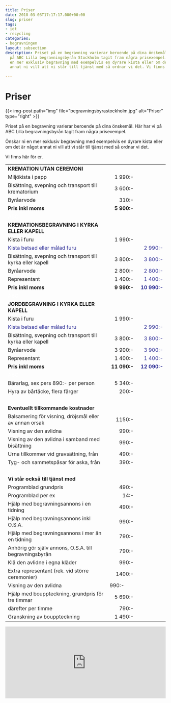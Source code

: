 ```yaml
---
title: Priser
date: 2018-03-03T17:17:17.000+00:00
slug: priser
tags:
- iot
- recycling
categories:
- begravningen
layout: subsection
description: Priset på en begravning varierar beroende på dina önskemål. Här har vi
  på ABC Lilla begravningsbyrån Stockholm tagit fram några prisexempel. Önskar ni
  en mer exklusiv begravning med exempelvis en dyrare kista eller om det är något
  annat ni vill att vi står till tjänst med så ordnar vi det. Vi finns här för er.

---
```

# Priser

{{< img-post
path="img" file="begravningsbyrastockholm.jpg"
alt="Priser" type="right" >}}

Priset på en begravning varierar beroende på dina önskemål. Här har vi
på ABC Lilla begravningsbyrån tagit fram några prisexempel.

Önskar ni en mer exklusiv begravning med exempelvis en dyrare kista eller om det är något annat ni vill att vi står till tjänst med så ordnar vi det.

Vi finns här för er.

<table class="table">
<tbody>
<tr>
<td><strong>KREMATION UTAN CEREMONI</strong></td>
<td style="width: 76px;"> </td>
<td style="width: 77px;"> </td>
</tr>
<tr>
<td>Miljökista i papp</td>
<td style="width: 76px;" align="right">1 990:-</td>
<td style="width: 77px;" align="right"> </td>
</tr>
<tr>
<td>Bisättning, svepning och transport till krematorium</td>
<td style="width: 76px;" align="right">3 600:-</td>
<td style="width: 77px;"> </td>
</tr>
<tr>
<td>Byråarvode</td>
<td style="width: 76px;" align="right">310:-</td>
<td style="width: 77px;"> </td>
</tr>
<tr>
<td><strong>Pris inkl moms</strong></td>
<td style="width: 76px;" align="right"><strong>5 900:-</strong></td>
<td style="width: 77px;"> </td>
</tr>
<tr>
<td><span style="color: #ffffff;">ABC</span></td>
<td style="width: 76px;"> </td>
<td style="width: 77px;"> </td>
</tr>
<tr>
<td><strong>KREMATIONSBEGRAVNING I KYRKA ELLER KAPELL</strong></td>
<td style="width: 76px;"> </td>
<td style="width: 77px;"> </td>
</tr>
<tr>
<td>Kista i furu</td>
<td style="width: 76px;" align="right">1 990:-</td>
<td style="width: 77px;"> </td>
</tr>
<tr>
<td><span style="color: #333399;">Kista betsad eller målad furu</span></td>
<td style="width: 76px;"> </td>
<td style="width: 77px;" align="right"><span style="color: #333399;">2 990:-</span></td>
</tr>
<tr>
<td>Bisättning, svepning och transport till kyrka eller kapell</td>
<td style="width: 76px;" align="right">3 800:-</td>
<td style="width: 77px;" align="right"><span style="color: #333399;">3 800:-</span></td>
</tr>
<tr>
<td>Byråarvode</td>
<td style="width: 76px;" align="right">2 800:-</td>
<td style="width: 77px;" align="right"><span style="color: #333399;">2 800:-</span></td>
</tr>
<tr>
<td>Representant</td>
<td style="width: 76px;" align="right">1 400:-</td>
<td style="width: 77px;" align="right"><span style="color: #333399;">1 400:-</span></td>
</tr>
<tr>
<td><strong>Pris inkl moms</strong></td>
<td style="width: 76px;" align="right"><strong>9 990:-</strong></td>
<td style="width: 77px;" align="right"><strong><span style="color: #333399;">10 990:-</span></strong></td>
</tr>
<tr>
<td><span style="color: #ffffff;">ABC</span></td>
<td style="width: 76px;"> </td>
<td style="width: 77px;"> </td>
</tr>
<tr>
<td><strong>JORDBEGRAVNING I KYRKA ELLER KAPELL</strong></td>
<td style="width: 76px;"> </td>
<td style="width: 77px;"> </td>
</tr>
<tr>
<td>Kista i furu</td>
<td style="width: 76px;" align="right">1 990:-</td>
<td style="width: 77px;"> </td>
</tr>
<tr>
<td><span style="color: #333399;">Kista betsad eller målad furu</span></td>
<td style="width: 76px;"> </td>
<td style="width: 77px;" align="right"><span style="color: #333399;">2 990:-</span></td>
</tr>
<tr>
<td>Bisättning, svepning och transport till kyrka eller kapell</td>
<td style="width: 76px;" align="right">3 800:-</td>
<td style="width: 77px;" align="right"><span style="color: #333399;">3 800:-</span></td>
</tr>
<tr>
<td>Byråarvode</td>
<td style="width: 76px;" align="right">3 900:-</td>
<td style="width: 77px;" align="right"><span style="color: #333399;">3 900:-</span></td>
</tr>
<tr>
<td>Representant</td>
<td style="width: 76px;" align="right">1 400:-</td>
<td style="width: 77px;" align="right"><span style="color: #333399;">1 400:-</span></td>
</tr>
<tr>
<td style="width: 305px;" align="left" valign="top"><strong>Pris inkl moms<br /></strong></td>
<td style="width: 76px;" align="right" valign="top"><strong>11 090:-</strong></td>
<td style="width: 77px;" align="right" valign="top"><span style="color: #333399;"><strong>12 090:-</strong></span></td>
</tr>
<tr>
<td><span style="color: #ffffff;">ABC</span></td>
<td style="width: 76px;"> </td>
<td style="width: 77px;"> </td>
</tr>
<tr>
<td style="width: 305px;" align="left" valign="top">Bärarlag, sex pers 890:- per person</td>
<td style="width: 76px;" align="right" valign="top">5 340:-</td>
<td style="width: 77px;"> </td>
</tr>
<tr>
<td style="width: 305px;" align="left" valign="top">Hyra av bårtäcke, flera färger</td>
<td style="width: 76px;" align="right" valign="top">200:-</td>
<td style="width: 77px;"> </td>
</tr>
<tr>
<td> </td>
<td style="width: 76px;"> </td>
<td style="width: 77px;"> </td>
</tr>
<tr>
<td><strong>Eventuellt tillkommande kostnader</strong></td>
<td style="width: 76px;"> </td>
<td style="width: 77px;"> </td>
</tr>
<tr>
<td>Balsamering för visning, dröjsmål eller av annan orsak</td>
<td style="width: 76px;" align="right">1150:-</td>
<td style="width: 77px;"> </td>
</tr>
<tr>
<td>Visning av den avlidna</td>
<td style="width: 76px;" align="right">990:-</td>
<td style="width: 77px;"> </td>
</tr>
<tr>
<td>Visning av den avlidna i samband med bisättning</td>
<td style="width: 76px;" align="right">990:-</td>
<td style="width: 77px;"> </td>
</tr>
<tr>
<td style="width: 305px;" align="left" valign="top">Urna tillkommer vid gravsättning, från</td>
<td style="width: 76px;" align="right" valign="top">490:-</td>
<td style="width: 77px;"> </td>
</tr>
<tr>
<td style="width: 305px;" align="left" valign="top">Tyg- och sammetspåsar för aska, från</td>
<td style="width: 76px;" align="right" valign="top">390:-</td>
<td style="width: 77px;"> </td>
</tr>
<tr>
<td><span style="color: #ffffff;">ABC</span></td>
<td style="width: 76px;"> </td>
<td style="width: 77px;"> </td>
</tr>
<tr>
<td><strong>Vi står också till tjänst med</strong></td>
<td style="width: 76px;"> </td>
<td style="width: 77px;"> </td>
</tr>
<tr>
<td>Programblad grundpris</td>
<td style="width: 76px;" align="right">490:-</td>
<td style="width: 77px;"> </td>
</tr>
<tr>
<td>Programblad per ex</td>
<td style="width: 76px;" align="right">14:-</td>
<td style="width: 77px;"> </td>
</tr>
<tr>
<td>Hjälp med begravningsannons i en tidning</td>
<td style="width: 76px;" align="right">490:-</td>
<td style="width: 77px;"> </td>
</tr>
<tr>
<td>Hjälp med begravningsannons inkl O.S.A.</td>
<td style="width: 76px;" align="right">990:-</td>
<td style="width: 77px;"> </td>
</tr>
<tr>
<td>Hjälp med begravningsannons i mer än en tidning</td>
<td style="width: 76px;" align="right">790:-</td>
<td style="width: 77px;"> </td>
</tr>
<tr>
<td>Anhörig gör själv annons, O.S.A. till begravningsbyrån</td>
<td style="width: 76px;" align="right">790:-</td>
<td style="width: 77px;"> </td>
</tr>
<tr>
<td>Klä den avlidne i egna kläder</td>
<td style="width: 76px;" align="right">990:-</td>
<td style="width: 77px;"> </td>
</tr>
<tr>
<td>Extra representant (rek. vid större ceremonier)</td>
<td style="width: 76px;" align="right">1400:-</td>
<td style="width: 77px;"> </td>
</tr>
<tr>
<td>Visning av den avlidna </td>
<td style="width: 76px;">990:-</td>
<td style="width: 77px;"> </td>
</tr>
<tr>
<td>Hjälp med bouppteckning, grundpris för tre timmar</td>
<td style="width: 76px;" align="right">5 690:-</td>
<td style="width: 77px;"> </td>
</tr>
<tr>
<td>därefter per timme</td>
<td style="width: 76px;" align="right">790:-</td>
<td style="width: 77px;"> </td>
</tr>
<tr>
<td>Granskning av bouppteckning</td>
<td style="width: 76px;" align="right">1 490:-</td>
<td style="width: 77px;"> </td>
</tr>
</tbody>
</table>

<p><iframe style="border: 0; display: block;" src="https://widget.reco.se/v2/widget/1626775?mode=HORIZONTAL_QUOTE" width="100%" height="225" scrolling="no"></iframe></p>